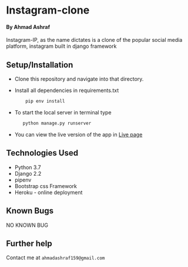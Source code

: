 # Instagram-clone

#### By Ahmad Ashraf
Instagram-IP, as the name dictates is a clone of the popular social media platform, instagram built in django framework

## Setup/Installation
* Clone this repository and navigate into that directory.
* Install all dependencies in requirements.txt

    ```bash
        pip env install
    ```
* To start the local server in terminal type
     ```bash
        python manage.py runserver
    ```
* You can view the live version of the app in [Live page]("https://instagramip.herokuapp.com")




## Technologies Used
+ Python 3.7
+ Django 2.2
+ pipenv
+ Bootstrap css Framework
+ Heroku - online deployment

## Known Bugs
  NO KNOWN BUG
## Further help
Contact me at  `ahmadashraf159@gmail.com`
